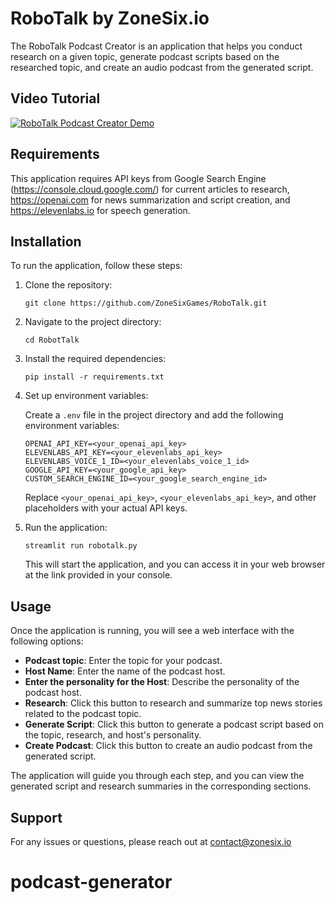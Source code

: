 # RoboTalk by ZoneSix.io

The RoboTalk Podcast Creator is an application that helps you conduct research on a given topic, generate podcast scripts based on the researched topic, and create an audio podcast from the generated script.

## Video Tutorial

[![RoboTalk Podcast Creator Demo](https://img.youtube.com/vi/kGj0dKr6H5o/0.jpg)](https://www.youtube.com/watch?v=kGj0dKr6H5o)

## Requirements

This application requires API keys from Google Search Engine (https://console.cloud.google.com/) for current articles to research, https://openai.com for news summarization and script creation, and https://elevenlabs.io for speech generation.

## Installation

To run the application, follow these steps:

1. Clone the repository:

   ```shell
   git clone https://github.com/ZoneSixGames/RoboTalk.git
   ```

2. Navigate to the project directory:

   ```shell
   cd RobotTalk
   ```

3. Install the required dependencies:

   ```shell
   pip install -r requirements.txt
   ```

4. Set up environment variables:

   Create a `.env` file in the project directory and add the following environment variables:

   ```shell
   OPENAI_API_KEY=<your_openai_api_key>
   ELEVENLABS_API_KEY=<your_elevenlabs_api_key>
   ELEVENLABS_VOICE_1_ID=<your_elevenlabs_voice_1_id>
   GOOGLE_API_KEY=<your_google_api_key>
   CUSTOM_SEARCH_ENGINE_ID=<your_google_search_engine_id>
   ```

   Replace `<your_openai_api_key>`, `<your_elevenlabs_api_key>`, and other placeholders with your actual API keys.

5. Run the application:

   ```shell
   streamlit run robotalk.py
   ```

   This will start the application, and you can access it in your web browser at the link provided in your console.

## Usage

Once the application is running, you will see a web interface with the following options:

- **Podcast topic**: Enter the topic for your podcast.
- **Host Name**: Enter the name of the podcast host.
- **Enter the personality for the Host**: Describe the personality of the podcast host.
- **Research**: Click this button to research and summarize top news stories related to the podcast topic.
- **Generate Script**: Click this button to generate a podcast script based on the topic, research, and host's personality.
- **Create Podcast**: Click this button to create an audio podcast from the generated script.

The application will guide you through each step, and you can view the generated script and research summaries in the corresponding sections.






## Support

For any issues or questions, please reach out at contact@zonesix.io

# podcast-generator
